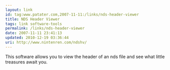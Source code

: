 ```yaml
---
layout: link
id: tag:www.patater.com,2007-11-11:/links/nds-header-viewer
title: NDS Header Viewer
tags: link software-tools
permalink: /links/nds-header-viewer
date: 2007-11-11 23:41:13
updated: 2010-12-19 03:36:44
uri: http://www.nintenren.com/ndshv/
---
```

This software allows you to view the header of an nds file and see what little
treasures await you.
